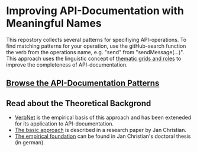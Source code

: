 # Improving API-Documentation with Meaningful Names

This repostory collects several patterns for specifiying API-operations. To find matching patterns for your operation, use the gitHub-search function the verb from the operations name, e.g. "send" from "sendMessage(...)". This approach uses the linguistic concept of [thematic grids and roles](https://en.wikipedia.org/wiki/Theta_role) to improve the completeness of API-documentation.

## [Browse the API-Documentation Patterns](PatternCatalogue.md)

## Read about the Theoretical Backgrond
  
  - [VerbNet](http://verbs.colorado.edu/~mpalmer/projects/verbnet.html) is the empirical basis of this approach and has been exteneded for its application to API-documentation.
  - [The basic approach](https://nats-www.informatik.uni-hamburg.de/pub/User/JanChristianKrause/SETP-10-Pub.pdf) is described in a research paper by Jan Christian.
  - [The empirical foundation](http://ediss.sub.uni-hamburg.de/volltexte/2014/7022/) can be found in Jan Christian's doctoral thesis (in german).
